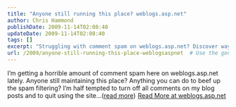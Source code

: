 ```yaml
---
title: "Anyone still running this place? weblogs.asp.net"
author: Chris Hammond
publishDate: 2009-11-14T02:08:40
updateDate: 2009-11-14T02:08:40
tags: []
excerpt: "Struggling with comment spam on weblogs.asp.net? Discover ways to enhance spam filtering and keep your blog running smoothly. Click to learn more!"
url: /2009/anyone-still-running-this-place-weblogsaspnet  # Use the generated URL with year
---
```

I’m getting a horrible amount of comment spam here on weblogs.asp.net lately. Anyone still maintaining this place? Anything you can do to beef up the spam filtering? I’m half tempted to turn off all comments on my blog posts and to quit using the site...(<a href="https://weblogs.asp.net/christoc/archive/2009/11/14/anyone-still-running-this-place-weblogs-asp-net.aspx">read more</a>)<img src="https://weblogs.asp.net/aggbug.aspx?PostID=7254122" width="1" height="1"> <a href="https://weblogs.asp.net/christoc/archive/2009/11/14/anyone-still-running-this-place-weblogs-asp-net.aspx">Read More at weblogs.asp.net</a>

